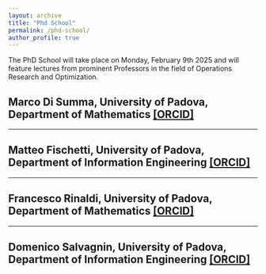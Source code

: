 ```yaml
---
layout: archive
title: "Phd School"
permalink: /phd-school/
author_profile: true
---
```


The PhD School will take place on Monday, February 9th 2025 and will feature lectures from prominent Professors in the field of Operations Research and Optimization.

## Marco Di Summa, University of Padova, Department of Mathematics [[ORCID]](https://www.math.unipd.it/~disumma/research.html)


---

## Matteo Fischetti, University of Padova, Department of Information Engineering [[ORCID]](https://orcid.org/0000-0002-7673-6917)

---

## Francesco Rinaldi, University of Padova, Department of Mathematics [[ORCID]](https://orcid.org/0000-0001-8978-6027)


---

## Domenico Salvagnin, University of Padova, Department of Information Engineering [[ORCID]](https://orcid.org/0000-0002-0232-2244)


